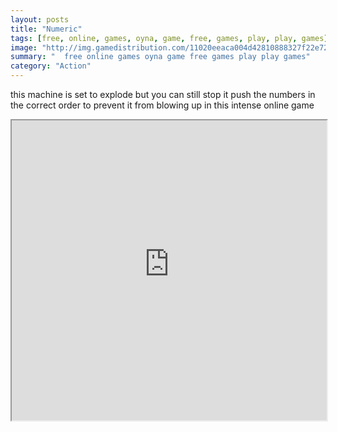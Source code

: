 ```yaml
---
layout: posts
title: "Numeric"
tags: [free, online, games, oyna, game, free, games, play, play, games]
image: "http://img.gamedistribution.com/11020eeaca004d42810888327f22e722.jpg"
summary: "  free online games oyna game free games play play games"
category: "Action"
---
```


this machine is set to explode but you can still stop it push the numbers in the correct order to prevent it from blowing up in this intense online game

<iframe width="100%" height="480px;" src="http://html5.gamedistribution.com/11020eeaca004d42810888327f22e722/"></iframe>